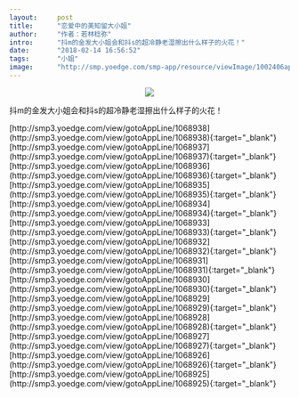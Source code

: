 ```yaml
---
layout:     post
title:      "恋爱中的美知留大小姐"
author:     "作者：若林稔弥"
intro:      "抖m的金发大小姐会和抖s的超冷静老湿擦出什么样子的火花！"
date:       "2018-02-14 16:56:52"
tags:       "小姐"
image:      "http://smp.yoedge.com/smp-app/resource/viewImage/1002406appline.png"
---
```

<div style="text-align: center">
<p><img src="http://smp.yoedge.com/smp-app/resource/viewImage/1002406appline.png"/></p>
</div>
<p class="post-meta">
<span>抖m的金发大小姐会和抖s的超冷静老湿擦出什么样子的火花！</span>
</p>
[http://smp3.yoedge.com/view/gotoAppLine/1068938](http://smp3.yoedge.com/view/gotoAppLine/1068938){:target="_blank"}
[http://smp3.yoedge.com/view/gotoAppLine/1068937](http://smp3.yoedge.com/view/gotoAppLine/1068937){:target="_blank"}
[http://smp3.yoedge.com/view/gotoAppLine/1068936](http://smp3.yoedge.com/view/gotoAppLine/1068936){:target="_blank"}
[http://smp3.yoedge.com/view/gotoAppLine/1068935](http://smp3.yoedge.com/view/gotoAppLine/1068935){:target="_blank"}
[http://smp3.yoedge.com/view/gotoAppLine/1068934](http://smp3.yoedge.com/view/gotoAppLine/1068934){:target="_blank"}
[http://smp3.yoedge.com/view/gotoAppLine/1068933](http://smp3.yoedge.com/view/gotoAppLine/1068933){:target="_blank"}
[http://smp3.yoedge.com/view/gotoAppLine/1068932](http://smp3.yoedge.com/view/gotoAppLine/1068932){:target="_blank"}
[http://smp3.yoedge.com/view/gotoAppLine/1068931](http://smp3.yoedge.com/view/gotoAppLine/1068931){:target="_blank"}
[http://smp3.yoedge.com/view/gotoAppLine/1068930](http://smp3.yoedge.com/view/gotoAppLine/1068930){:target="_blank"}
[http://smp3.yoedge.com/view/gotoAppLine/1068929](http://smp3.yoedge.com/view/gotoAppLine/1068929){:target="_blank"}
[http://smp3.yoedge.com/view/gotoAppLine/1068928](http://smp3.yoedge.com/view/gotoAppLine/1068928){:target="_blank"}
[http://smp3.yoedge.com/view/gotoAppLine/1068927](http://smp3.yoedge.com/view/gotoAppLine/1068927){:target="_blank"}
[http://smp3.yoedge.com/view/gotoAppLine/1068926](http://smp3.yoedge.com/view/gotoAppLine/1068926){:target="_blank"}
[http://smp3.yoedge.com/view/gotoAppLine/1068925](http://smp3.yoedge.com/view/gotoAppLine/1068925){:target="_blank"}


